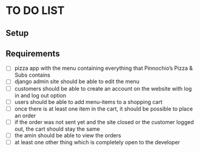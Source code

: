 # TO DO LIST

## Setup

## Requirements

- [ ] pizza app with the menu containing everything that Pinnochio’s Pizza & Subs contains
- [ ] django admin site should be able to edit the menu
- [ ] customers should be able to create an account on the website with log in and log out option
- [ ] users should be able to add menu-items to a shopping cart
- [ ] once there is at least one item in the cart, it should be possible to place an order
- [ ] if the order was not sent yet and the site closed or the customer logged out, the cart should stay the same
- [ ] the amin should be able to view the orders
- [ ] at least one other thing which is completely open to the developer

